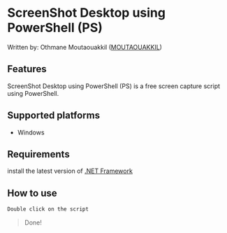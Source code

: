 # ScreenShot Desktop using PowerShell (PS)
Written by: Othmane Moutaouakkil ([MOUTAOUAKKIL](https://github.com/moutaouakkil))

## Features
ScreenShot Desktop using PowerShell (PS) is a free screen capture script using PowerShell.

## Supported platforms
* Windows

## Requirements
install the latest version of [.NET Framework](https://dotnet.microsoft.com/download)

## How to use
```powershell
Double click on the script
```

> Done!
